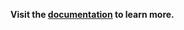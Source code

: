 **Visit the [documentation](https://docs.mindsdb.com/integrations/ai-engines/huggingface_inference_api) to learn more.**
